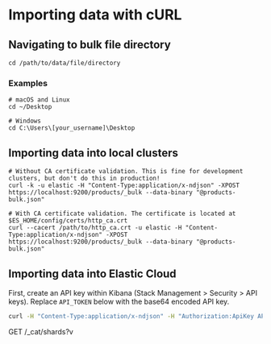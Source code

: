 # Importing data with cURL

## Navigating to bulk file directory

```
cd /path/to/data/file/directory
```

### Examples
```
# macOS and Linux
cd ~/Desktop

# Windows
cd C:\Users\[your_username]\Desktop
```

## Importing data into local clusters

```
# Without CA certificate validation. This is fine for development clusters, but don't do this in production!
curl -k -u elastic -H "Content-Type:application/x-ndjson" -XPOST https://localhost:9200/products/_bulk --data-binary "@products-bulk.json"

# With CA certificate validation. The certificate is located at $ES_HOME/config/certs/http_ca.crt
curl --cacert /path/to/http_ca.crt -u elastic -H "Content-Type:application/x-ndjson" -XPOST https://localhost:9200/products/_bulk --data-binary "@products-bulk.json"
```

## Importing data into Elastic Cloud 

First, create an API key within Kibana (Stack Management > Security > API keys). Replace `API_TOKEN` below with the base64 encoded API key.

```bash
curl -H "Content-Type:application/x-ndjson" -H "Authorization:ApiKey API_TOKEN" -XPOST https://elastic-cloud-endpoint.com/products/_bulk --data-binary "@products-bulk.json"
```


GET /_cat/shards?v
